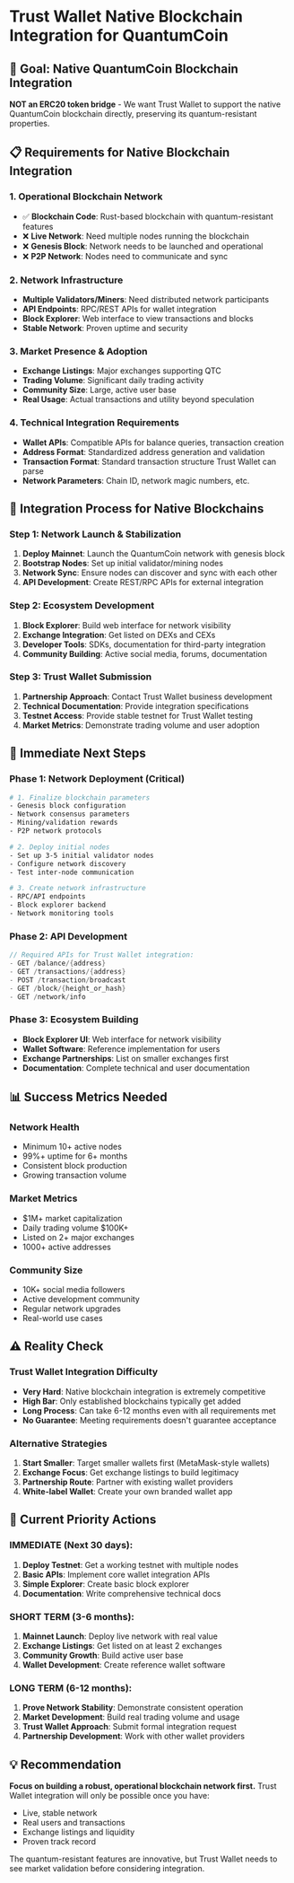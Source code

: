 # Trust Wallet Native Blockchain Integration for QuantumCoin

## 🎯 Goal: Native QuantumCoin Blockchain Integration

**NOT an ERC20 token bridge** - We want Trust Wallet to support the native QuantumCoin blockchain directly, preserving its quantum-resistant properties.

## 📋 Requirements for Native Blockchain Integration

### **1. Operational Blockchain Network**
- ✅ **Blockchain Code**: Rust-based blockchain with quantum-resistant features
- ❌ **Live Network**: Need multiple nodes running the blockchain
- ❌ **Genesis Block**: Network needs to be launched and operational
- ❌ **P2P Network**: Nodes need to communicate and sync

### **2. Network Infrastructure**
- **Multiple Validators/Miners**: Need distributed network participants
- **API Endpoints**: RPC/REST APIs for wallet integration
- **Block Explorer**: Web interface to view transactions and blocks
- **Stable Network**: Proven uptime and security

### **3. Market Presence & Adoption**
- **Exchange Listings**: Major exchanges supporting QTC
- **Trading Volume**: Significant daily trading activity  
- **Community Size**: Large, active user base
- **Real Usage**: Actual transactions and utility beyond speculation

### **4. Technical Integration Requirements**
- **Wallet APIs**: Compatible APIs for balance queries, transaction creation
- **Address Format**: Standardized address generation and validation
- **Transaction Format**: Standard transaction structure Trust Wallet can parse
- **Network Parameters**: Chain ID, network magic numbers, etc.

## 🔄 Integration Process for Native Blockchains

### **Step 1: Network Launch & Stabilization**
1. **Deploy Mainnet**: Launch the QuantumCoin network with genesis block
2. **Bootstrap Nodes**: Set up initial validator/mining nodes
3. **Network Sync**: Ensure nodes can discover and sync with each other
4. **API Development**: Create REST/RPC APIs for external integration

### **Step 2: Ecosystem Development**  
1. **Block Explorer**: Build web interface for network visibility
2. **Exchange Integration**: Get listed on DEXs and CEXs
3. **Developer Tools**: SDKs, documentation for third-party integration
4. **Community Building**: Active social media, forums, documentation

### **Step 3: Trust Wallet Submission**
1. **Partnership Approach**: Contact Trust Wallet business development
2. **Technical Documentation**: Provide integration specifications
3. **Testnet Access**: Provide stable testnet for Trust Wallet testing
4. **Market Metrics**: Demonstrate trading volume and user adoption

## 🚀 Immediate Next Steps

### **Phase 1: Network Deployment (Critical)**
```bash
# 1. Finalize blockchain parameters
- Genesis block configuration
- Network consensus parameters
- Mining/validation rewards
- P2P network protocols

# 2. Deploy initial nodes
- Set up 3-5 initial validator nodes
- Configure network discovery
- Test inter-node communication

# 3. Create network infrastructure
- RPC/API endpoints
- Block explorer backend
- Network monitoring tools
```

### **Phase 2: API Development**
```rust
// Required APIs for Trust Wallet integration:
- GET /balance/{address}
- GET /transactions/{address}
- POST /transaction/broadcast
- GET /block/{height_or_hash}
- GET /network/info
```

### **Phase 3: Ecosystem Building**
- **Block Explorer UI**: Web interface for network visibility
- **Wallet Software**: Reference implementation for users
- **Exchange Partnerships**: List on smaller exchanges first
- **Documentation**: Complete technical and user documentation

## 📊 Success Metrics Needed

### **Network Health**
- Minimum 10+ active nodes
- 99%+ uptime for 6+ months
- Consistent block production
- Growing transaction volume

### **Market Metrics**
- $1M+ market capitalization
- Daily trading volume $100K+
- Listed on 2+ major exchanges
- 1000+ active addresses

### **Community Size**
- 10K+ social media followers
- Active development community
- Regular network upgrades
- Real-world use cases

## ⚠️ Reality Check

### **Trust Wallet Integration Difficulty**
- **Very Hard**: Native blockchain integration is extremely competitive
- **High Bar**: Only established blockchains typically get added
- **Long Process**: Can take 6-12 months even with all requirements met
- **No Guarantee**: Meeting requirements doesn't guarantee acceptance

### **Alternative Strategies**
1. **Start Smaller**: Target smaller wallets first (MetaMask-style wallets)
2. **Exchange Focus**: Get exchange listings to build legitimacy
3. **Partnership Route**: Partner with existing wallet providers
4. **White-label Wallet**: Create your own branded wallet app

## 🎯 Current Priority Actions

### **IMMEDIATE (Next 30 days):**
1. **Deploy Testnet**: Get a working testnet with multiple nodes
2. **Basic APIs**: Implement core wallet integration APIs
3. **Simple Explorer**: Create basic block explorer
4. **Documentation**: Write comprehensive technical docs

### **SHORT TERM (3-6 months):**
1. **Mainnet Launch**: Deploy live network with real value
2. **Exchange Listings**: Get listed on at least 2 exchanges
3. **Community Growth**: Build active user base
4. **Wallet Development**: Create reference wallet software

### **LONG TERM (6-12 months):**
1. **Prove Network Stability**: Demonstrate consistent operation
2. **Market Development**: Build real trading volume and usage
3. **Trust Wallet Approach**: Submit formal integration request
4. **Partnership Development**: Work with other wallet providers

## 💡 Recommendation

**Focus on building a robust, operational blockchain network first.** Trust Wallet integration will only be possible once you have:
- Live, stable network
- Real users and transactions  
- Exchange listings and liquidity
- Proven track record

The quantum-resistant features are innovative, but Trust Wallet needs to see market validation before considering integration.
